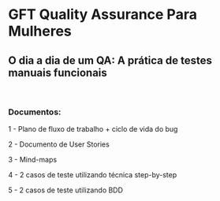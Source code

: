 # GFT Quality Assurance Para Mulheres

## O dia a dia de um QA: A prática de testes manuais funcionais

<br/>

### Documentos:

1 - Plano de fluxo de trabalho + ciclo de vida do bug

2 - Documento de User Stories

3 - Mind-maps

4 -  2 casos de teste utilizando técnica step-by-step 

5 - 2 casos de teste utilizando BDD